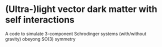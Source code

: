 # (Ultra-)light vector dark matter with self interactions
A code to simulate 3-component Schrodinger systems (with/without gravity) obeyong SO(3) symmetry
